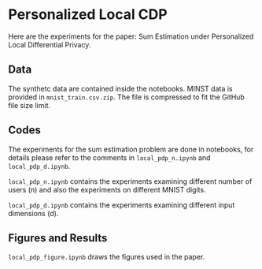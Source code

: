 # Personalized Local CDP
Here are the experiments for the paper: Sum Estimation under Personalized Local Differential Privacy.

## Data
The synthetc data are contained inside the notebooks. MINST data is provided in `mnist_train.csv.zip`. The file is compressed to fit the GitHub file size limit.



## Codes

The experiments for the sum estimation problem are done in notebooks, for details please refer to the comments in `local_pdp_n.ipynb`  and `local_pdp_d.ipynb`.

`local_pdp_n.ipynb` contains the experiments examining different number of users (n) and also the experiments on different MNIST digits.

`local_pdp_d.ipynb` contains the experiments examining different input dimensions (d).




## Figures and Results
`local_pdp_figure.ipynb` draws the figures used in the paper.


